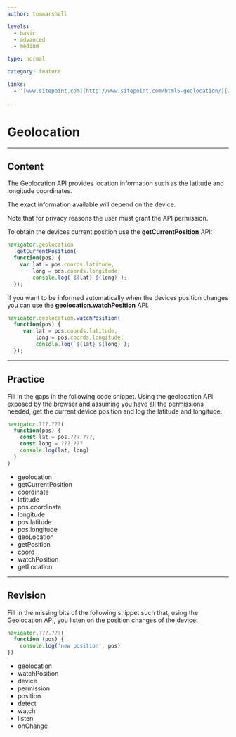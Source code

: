 ```yaml
---
author: tommarshall

levels:
  - basic
  - advanced
  - medium

type: normal

category: feature

links:
  - '[www.sitepoint.com](http://www.sitepoint.com/html5-geolocation/){website}'

---
```

# Geolocation

---
## Content

The Geolocation API provides location information such as the latitude and longitude coordinates. 

The exact information available will depend on the device.

Note that for privacy reasons the user must grant the API permission.

To obtain the devices current position use the **getCurrentPosition** API:

```javascript
navigator.geolocation
  .getCurrentPosition(
  function(pos) {
    var lat = pos.coords.latitude,
        long = pos.coords.longitude;
        console.log(`${lat} ${long}`);
  });
```

If you want to be informed automatically when the devices position changes you can use the **geolocation.watchPosition** API.

```javascript
navigator.geolocation.watchPosition(
  function(pos) {
     var lat = pos.coords.latitude,
         long = pos.coords.longitude;
         console.log(`${lat} ${long}`);
  });
```

---
## Practice

Fill in the gaps in the following code snippet. Using the geolocation API exposed by the browser and assuming you have all the permissions needed, get the current device position and log the latitude and longitude.

```javascript
navigator.???.???(
  function(pos) {
    const lat = pos.???.???,
    const long = ???.???
    console.log(lat, long)
  }
)
```

* geolocation
* getCurrentPosition
* coordinate
* latitude
* pos.coordinate
* longitude
* pos.latitude
* pos.longitude
* geoLocation
* getPosition
* coord
* watchPosition
* getLocation

---
## Revision

Fill in the missing bits of the following snippet such that, using the Geolocation API, you listen on the position changes of the device:

```javascript
navigator.???.???(
  function (pos) {
    console.log('new position', pos)
})
```

* geolocation
* watchPosition
* device
* permission
* position
* detect
* watch
* listen
* onChange

